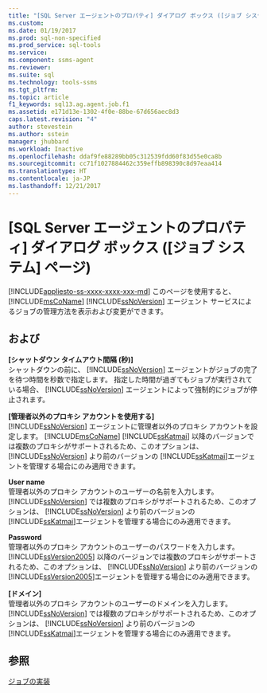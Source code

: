```yaml
---
title: "[SQL Server エージェントのプロパティ] ダイアログ ボックス ([ジョブ システム] ページ) | Microsoft Docs"
ms.custom: 
ms.date: 01/19/2017
ms.prod: sql-non-specified
ms.prod_service: sql-tools
ms.service: 
ms.component: ssms-agent
ms.reviewer: 
ms.suite: sql
ms.technology: tools-ssms
ms.tgt_pltfrm: 
ms.topic: article
f1_keywords: sql13.ag.agent.job.f1
ms.assetid: e171d13e-1302-4f0e-88be-67d656aec8d3
caps.latest.revision: "4"
author: stevestein
ms.author: sstein
manager: jhubbard
ms.workload: Inactive
ms.openlocfilehash: ddaf9fe88289bb05c312539fdd60f83d55e0ca8b
ms.sourcegitcommit: cc71f1027884462c359effb898390c8d97eaa414
ms.translationtype: HT
ms.contentlocale: ja-JP
ms.lasthandoff: 12/21/2017
---
```

# <a name="sql-server-agent-properties-job-system-page"></a>[SQL Server エージェントのプロパティ] ダイアログ ボックス ([ジョブ システム] ページ)
[!INCLUDE[appliesto-ss-xxxx-xxxx-xxx-md](../../includes/appliesto-ss-xxxx-xxxx-xxx-md.md)] このページを使用すると、[!INCLUDE[msCoName](../../includes/msconame_md.md)] [!INCLUDE[ssNoVersion](../../includes/ssnoversion_md.md)] エージェント サービスによるジョブの管理方法を表示および変更ができます。  
  
## <a name="options"></a>および  
**[シャットダウン タイムアウト間隔 (秒)]**  
シャットダウンの前に、 [!INCLUDE[ssNoVersion](../../includes/ssnoversion_md.md)] エージェントがジョブの完了を待つ時間を秒数で指定します。 指定した時間が過ぎてもジョブが実行されている場合、 [!INCLUDE[ssNoVersion](../../includes/ssnoversion_md.md)] エージェントによって強制的にジョブが停止されます。  
  
**[管理者以外のプロキシ アカウントを使用する]**  
[!INCLUDE[ssNoVersion](../../includes/ssnoversion_md.md)] エージェントに管理者以外のプロキシ アカウントを設定します。 [!INCLUDE[msCoName](../../includes/msconame_md.md)] [!INCLUDE[ssKatmai](../../includes/sskatmai_md.md)] 以降のバージョンでは複数のプロキシがサポートされるため、このオプションは、 [!INCLUDE[ssNoVersion](../../includes/ssnoversion_md.md)] より前のバージョンの [!INCLUDE[ssKatmai](../../includes/sskatmai_md.md)]エージェントを管理する場合にのみ適用できます。  
  
**User name**  
管理者以外のプロキシ アカウントのユーザーの名前を入力します。 [!INCLUDE[ssNoVersion](../../includes/ssnoversion_md.md)] では複数のプロキシがサポートされるため、このオプションは、 [!INCLUDE[ssNoVersion](../../includes/ssnoversion_md.md)] より前のバージョンの [!INCLUDE[ssKatmai](../../includes/sskatmai_md.md)]エージェントを管理する場合にのみ適用できます。  
  
**Password**  
管理者以外のプロキシ アカウントのユーザーのパスワードを入力します。 [!INCLUDE[ssVersion2005](../../includes/ssversion2005_md.md)] 以降のバージョンでは複数のプロキシがサポートされるため、このオプションは、 [!INCLUDE[ssNoVersion](../../includes/ssnoversion_md.md)] より前のバージョンの [!INCLUDE[ssVersion2005](../../includes/ssversion2005_md.md)]エージェントを管理する場合にのみ適用できます。  
  
**[ドメイン]**  
管理者以外のプロキシ アカウントのユーザーのドメインを入力します。 [!INCLUDE[ssNoVersion](../../includes/ssnoversion_md.md)] では複数のプロキシがサポートされるため、このオプションは、 [!INCLUDE[ssNoVersion](../../includes/ssnoversion_md.md)] より前のバージョンの [!INCLUDE[ssKatmai](../../includes/sskatmai_md.md)]エージェントを管理する場合にのみ適用できます。  
  
## <a name="see-also"></a>参照  
[ジョブの実装](../../ssms/agent/implement-jobs.md)  
  
